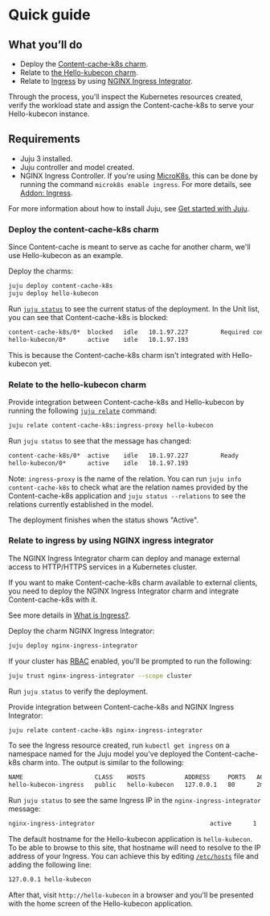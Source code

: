 # Quick guide

## What you’ll do

- Deploy the [Content-cache-k8s charm](https://charmhub.io/content-cache-k8s).
- Relate to [the Hello-kubecon charm](https://charmhub.io/hello-kubecon).
- Relate to [Ingress](https://kubernetes.io/docs/concepts/services-networking/ingress/#what-is-ingress) by using [NGINX Ingress Integrator](https://charmhub.io/nginx-ingress-integrator/).

Through the process, you'll inspect the Kubernetes resources created, verify the workload state and assign the Content-cache-k8s to serve your Hello-kubecon instance.

## Requirements

- Juju 3 installed.
- Juju controller and model created.
- NGINX Ingress Controller. If you're using [MicroK8s](https://microk8s.io/), this can be done by running the command `microk8s enable ingress`. For more details, see [Addon: Ingress](https://microk8s.io/docs/addon-ingress).

For more information about how to install Juju, see [Get started with Juju](https://juju.is/docs/olm/get-started-with-juju).

### Deploy the content-cache-k8s charm

Since Content-cache is meant to serve as cache for another charm, we'll use Hello-kubecon as an example.

Deploy the charms:

```bash
juju deploy content-cache-k8s
juju deploy hello-kubecon
```

Run [`juju status`](https://juju.is/docs/olm/juju-status) to see the current status of the deployment. In the Unit list, you can see that Content-cache-k8s is blocked:

```bash
content-cache-k8s/0*  blocked   idle   10.1.97.227         Required config(s) empty: backend, site
hello-kubecon/0*      active    idle   10.1.97.193   
```

This is because the Content-cache-k8s charm isn't integrated with Hello-kubecon yet.

### Relate to the hello-kubecon charm

Provide integration between Content-cache-k8s and Hello-kubecon by running the following [`juju relate`](https://juju.is/docs/olm/juju-relate) command:

```bash
juju relate content-cache-k8s:ingress-proxy hello-kubecon
```

Run `juju status` to see that the message has changed:

```bash
content-cache-k8s/0*  active    idle   10.1.97.227         Ready
hello-kubecon/0*      active    idle   10.1.97.193
```

Note: `ingress-proxy` is the name of the relation. You can run `juju info content-cache-k8s` to check what are the relation names provided by the Content-cache-k8s application and `juju status --relations` to see the relations currently established in the model.

The deployment finishes when the status shows "Active".

### Relate to ingress by using NGINX ingress integrator

The NGINX Ingress Integrator charm can deploy and manage external access to HTTP/HTTPS services in a Kubernetes cluster.

If you want to make Content-cache-k8s charm available to external clients, you need to deploy the NGINX Ingress Integrator charm and integrate Content-cache-k8s with it.

See more details in [What is Ingress?](https://charmhub.io/nginx-ingress-integrator/docs/what-is-ingress).

Deploy the charm NGINX Ingress Integrator:

```bash
juju deploy nginx-ingress-integrator
```

If your cluster has [RBAC](https://kubernetes.io/docs/reference/access-authn-authz/rbac/) enabled, you'll be prompted to run the following:

```bash
juju trust nginx-ingress-integrator --scope cluster
```

Run `juju status` to verify the deployment.

Provide integration between Content-cache-k8s and NGINX Ingress Integrator:

```bash
juju relate content-cache-k8s nginx-ingress-integrator
```

To see the Ingress resource created, run `kubectl get ingress` on a namespace named for the Juju model you've deployed the Content-cache-k8s charm into. The output is similar to the following:

```bash
NAME                    CLASS    HOSTS           ADDRESS     PORTS   AGE
hello-kubecon-ingress   public   hello-kubecon   127.0.0.1   80      2m11s
```

Run `juju status` to see the same Ingress IP in the `nginx-ingress-integrator` message:

```bash
nginx-ingress-integrator                                active      1  nginx-ingress-integrator  stable    45  10.152.183.233  no       Ingress IP(s): 127.0.0.1, Service IP(s): 10.152.183.66
```

The default hostname for the Hello-kubecon application is `hello-kubecon`. To be able to browse to this site, that hostname will need to resolve to the IP address of your Ingress. You can achieve this by editing [`/etc/hosts`](https://manpages.ubuntu.com/manpages/kinetic/man5/hosts.5.html) file and adding the following line:

```bash
127.0.0.1 hello-kubecon
```

After that, visit `http://hello-kubecon` in a browser and you'll be presented with the home screen of the Hello-kubecon application.
